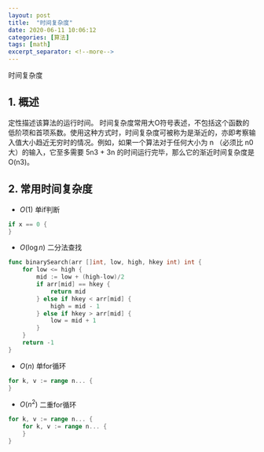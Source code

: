 ```yaml
---
layout: post
title:  "时间复杂度"
date: 2020-06-11 10:06:12
categories: [算法]
tags: [math]
excerpt_separator: <!--more-->
---
```

时间复杂度
<!--more-->

## 1. 概述
定性描述该算法的运行时间。
时间复杂度常用大O符号表述，不包括这个函数的低阶项和首项系数。使用这种方式时，时间复杂度可被称为是渐近的，亦即考察输入值大小趋近无穷时的情况。例如，如果一个算法对于任何大小为 n （必须比 n0 大）的输入，它至多需要 5n3 + 3n 的时间运行完毕，那么它的渐近时间复杂度是 O(n3)。

## 2. 常用时间复杂度

* $O(1)$
单if判断
```go
if x == 0 {
}
```

* $O(\log n)$
二分法查找
```go
func binarySearch(arr []int, low, high, hkey int) int {
	for low <= high {
		mid := low + (high-low)/2
		if arr[mid] == hkey {
			return mid
		} else if hkey < arr[mid] {
			high = mid - 1
		} else if hkey > arr[mid] {
			low = mid + 1
		}
	}
	return -1
}
```
* $O(n)$
单for循环
```go
for k, v := range n... {
}
```

* $O(n^{2})$
二重for循环
```go
for k, v := range n... {
    for k, v := range n... {
    }
}
```